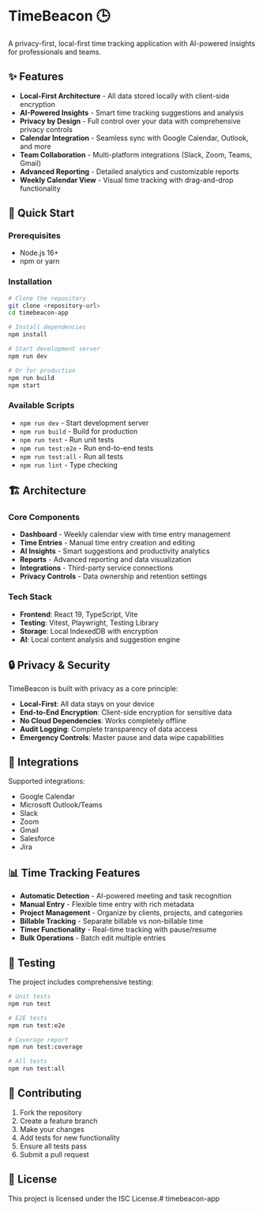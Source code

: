 # TimeBeacon 🕒

A privacy-first, local-first time tracking application with AI-powered insights for professionals and teams.

## ✨ Features

- **Local-First Architecture** - All data stored locally with client-side encryption
- **AI-Powered Insights** - Smart time tracking suggestions and analysis
- **Privacy by Design** - Full control over your data with comprehensive privacy controls
- **Calendar Integration** - Seamless sync with Google Calendar, Outlook, and more
- **Team Collaboration** - Multi-platform integrations (Slack, Zoom, Teams, Gmail)
- **Advanced Reporting** - Detailed analytics and customizable reports
- **Weekly Calendar View** - Visual time tracking with drag-and-drop functionality

## 🚀 Quick Start

### Prerequisites
- Node.js 16+ 
- npm or yarn

### Installation

```bash
# Clone the repository
git clone <repository-url>
cd timebeacon-app

# Install dependencies
npm install

# Start development server
npm run dev

# Or for production
npm run build
npm start
```

### Available Scripts

- `npm run dev` - Start development server
- `npm run build` - Build for production
- `npm run test` - Run unit tests
- `npm run test:e2e` - Run end-to-end tests
- `npm run test:all` - Run all tests
- `npm run lint` - Type checking

## 🏗️ Architecture

### Core Components

- **Dashboard** - Weekly calendar view with time entry management
- **Time Entries** - Manual time entry creation and editing
- **AI Insights** - Smart suggestions and productivity analytics  
- **Reports** - Advanced reporting and data visualization
- **Integrations** - Third-party service connections
- **Privacy Controls** - Data ownership and retention settings

### Tech Stack

- **Frontend**: React 19, TypeScript, Vite
- **Testing**: Vitest, Playwright, Testing Library
- **Storage**: Local IndexedDB with encryption
- **AI**: Local content analysis and suggestion engine

## 🔒 Privacy & Security

TimeBeacon is built with privacy as a core principle:

- **Local-First**: All data stays on your device
- **End-to-End Encryption**: Client-side encryption for sensitive data
- **No Cloud Dependencies**: Works completely offline
- **Audit Logging**: Complete transparency of data access
- **Emergency Controls**: Master pause and data wipe capabilities

## 🔌 Integrations

Supported integrations:
- Google Calendar
- Microsoft Outlook/Teams  
- Slack
- Zoom
- Gmail
- Salesforce
- Jira

## 📊 Time Tracking Features

- **Automatic Detection** - AI-powered meeting and task recognition
- **Manual Entry** - Flexible time entry with rich metadata
- **Project Management** - Organize by clients, projects, and categories
- **Billable Tracking** - Separate billable vs non-billable time
- **Timer Functionality** - Real-time tracking with pause/resume
- **Bulk Operations** - Batch edit multiple entries

## 🧪 Testing

The project includes comprehensive testing:

```bash
# Unit tests
npm run test

# E2E tests  
npm run test:e2e

# Coverage report
npm run test:coverage

# All tests
npm run test:all
```

## 🤝 Contributing

1. Fork the repository
2. Create a feature branch
3. Make your changes
4. Add tests for new functionality
5. Ensure all tests pass
6. Submit a pull request

## 📝 License

This project is licensed under the ISC License.# timebeacon-app
